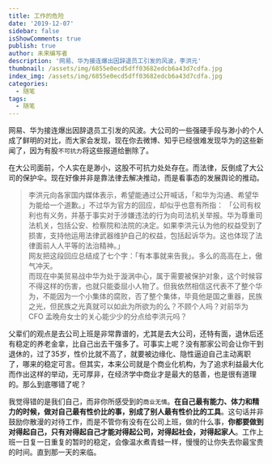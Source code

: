 ```yaml
---
title: 工作的危险
date: '2019-12-07'
sidebar: false
isShowComments: true
publish: true
author: 未来编写者
description: '网易、华为接连爆出因辞退员工引发的风波，李洪元'
thumbnail: /assets/img/6855e0ecd5dff03682edcb6a43d7cdfa.jpg
index_img: /assets/img/6855e0ecd5dff03682edcb6a43d7cdfa.jpg
categories:
  - 随笔
tags:
  - 随笔
---
```


网易、华为接连爆出因辞退员工引发的风波。大公司的一些强硬手段与渺小的个人成了鲜明的对比，而大家会发现，现在你去微博、知乎已经很难发现华为的这些新闻了，因为有股`不可抗力`将这些报道给删除了。

在大公司面前，个人实在是渺小，这股不可抗力处处存在。而法律，反倒成了大公司的保护伞。现在好像并非是靠法律去解决推动，而是看事态的发展舆论的推动。

> 李洪元向各家国内媒体表示，希望能通过公开喊话，「和华为沟通、希望华为能给一个道歉。」不过华为官方的回应，却似乎也意有所指：
「公司有权利也有义务，并基于事实对于涉嫌违法的行为向司法机关举报。华为尊重司法机关，包括公安、检察院和法院的决定。如果李洪元认为他的权益受到了损害，支持他运用法律武器维护自己的权益，包括起诉华为。这也体现了法律面前人人平等的法治精神。」  
网友把这段回应总结成了七个字：「有本事就来告我」。多么的高高在上，傲气冲天。  
而现在中美贸易战中华为处于漩涡中心，属于需要被保护对象，这个时候容不得这样的伤害，也就只能委屈小人物了。但我依然相信这代表不了整个华为，不能因为一个小集体的腐败，否了整个集体，毕竟他是国之重器，民族之光，但民族之光真就可以如此为所欲为的么？不顾个人吗？对前华为 CFO 孟晚舟女士的关心能少少的分点给李洪元吗？

父辈们的观点是去公司上班是非常靠谱的，尤其是去大公司，还特有面，退休后还有稳定的养老金拿，比自己出去干强多了。可事实上呢？没有那家公司会让你干到退休的，过了35岁，性价比就不高了，就要被边缘化、隐性逼迫自己主动离职了，哪来的稳定可言。但其实，本来公司就是个商业化机构，为了追求利益最大化而作出这样的举动，无可厚非，在经济学中商业才是最大的慈善，也是很有道理的。那么到底哪错了呢？

我觉得错的是我们自己，而非你所感受到的`商业无情`。**在自己最有能力、体力和精力的时候，做对自己最有性价比的事，别成了别人最有性价比的工具**。这句话并非鼓励你散漫的对待工作，而是不管你有没有在公司上班，做的什么事，**你都要做到对得起自己，只有对得起自己才能对得起公司，对得起社会，对得起家人**。工作上班一日复一日重复的暂时的稳定，会像温水煮青蛙一样，慢慢的让你失去你最宝贵的时间。直到那一天的来临。
